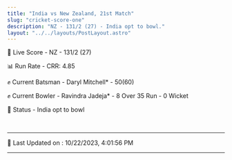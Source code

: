 ```yaml
---
title: "India vs New Zealand, 21st Match"
slug: "cricket-score-one"
description: "NZ - 131/2 (27) - India opt to bowl."
layout: "../../layouts/PostLayout.astro"
---
```


🔴 Live Score - NZ - 131/2 (27)  

📊 Run Rate - CRR: 4.85  

✊ Current Batsman - Daryl Mitchell* - 50(60)  

✊ Current Bowler - Ravindra Jadeja* - 8 Over 35 Run - 0 Wicket  

📑 Status - India opt to bowl

<br />

***

📝 Last Updated on : 10/22/2023, 4:01:56 PM

***


